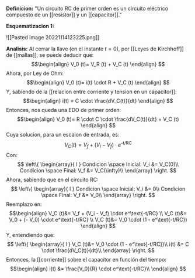 **Definicion:**
"Un circuito RC de primer orden es un circuito eléctrico compuesto de un [[resistor]] y un [[capacitor]]."

**Esquematizacion 1:**

![[Pasted image 20221114123225.png]]

**Analisis:**
Al cerrar la llave (en el instante $t=0$), por [[Leyes de Kirchhoff]] de [[mallas]], se puede deducir que:
$$\begin{align}
V_0 (t)= V_R (t) + V_C (t)
\end{align}
$$
Ahora, por Ley de Ohm:
$$\begin{align}
V_0 (t)= i(t) \cdot R + V_C (t)
\end{align}
$$
Y, sabiendo de la [[relacion entre corriente y tension en un capacitor]]:
$$\begin{align}
i(t) = C \cdot \frac{dV_C(t)}{dt}
\end{align}
$$
Entonces, nos queda una EDO de primer orden:
$$\begin{align}
V_0 (t)= R \cdot C \cdot \frac{dV_C(t)}{dt} + V_C (t)
\end{align}
$$
Cuya solucion, para un escalon de entrada, es:
$$\begin{equation}
V_C (t)= V_f + (V_i - V_f) \cdot e^\text{-t/RC}
\end{equation}
$$
Con:
$$ 
\left\{ 
\begin{array}{ l } 
Condicion \space Inicial:  V_i &= V_C(0)\\
Condicion \space Final:  V_f &= V_C(\infty)\\
\end{array} \right.
$$
Ahora, sabiendo que en el circuito RC:
$$ 
\left\{ 
\begin{array}{ l } 
Condicion \space Inicial:  V_i &= 0\\
Condicion \space Final:  V_f &= V_0\\
\end{array} \right.
$$
Reemplazo en:
$$\begin{align}
V_C (t)&= V_f + (V_i - V_f) \cdot e^\text{-t/RC} \\
V_C (t)&= V_0 + (- V_0) \cdot e^\text{-t/RC} \\
V_C (t)&= V_0 \cdot (1 - e^\text{-t/RC})
\end{align}
$$
Y, entendiendo que:
$$ 
\left\{ 
\begin{array}{ l } 
V_C (t)&= V_0 \cdot (1 - e^\text{-t/RC})\\
i(t) &= C \cdot \frac{dV_C(t)}{dt}\\
\end{array} \right.
$$
Entonces, la [[corriente]] sobre el capacitor en función del tiempo:
$$\begin{align}
i(t) &= \frac{V_0}{R} \cdot e^\text{-t/RC}\\
\end{align}
$$
